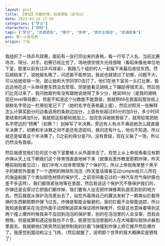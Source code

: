 ```yaml
---
layout: post
title: 【梦记】拦截炸弹，自我牺牲（还可以）
date: 2023-03-16 12:58
categories: ["梦记"]
characters: ["胡桃"]
tags: ["梦记", "自我牺牲", "爆炸", "原神", "救世主情结", "普通故事"]
pov: 第一人称视角
origin: 个站
---
```


我组织了一场乒乓球赛，面前有一张打印出来的表格，每一行写了人名、当前比赛场次、得分、对手。初赛已经比完了，场地很空很大光线很暗（看起来像爸单位地下室，那里以前有过乒乓球桌），我跟几个组织的人一起留下来最后收拾东西。然后胡桃来了，说她报名晚了，问还能不能参加，我说也就错过了初赛，问题不大，可以给她安排一场，就让她和大学同学D去打了，他们在地下室另一头打比赛，我远远地在这一头继续整东西没去旁观，但是能看见胡桃上下蹦跶得很灵活。然后他们比完过来了，我问她裁判有没有跟她说她得了多少分，她说86分（是我的胡桃现在level等级数），但是不知道这个分数能不能晋级，我就把86在我面前那张纸上胡桃名字旁边一栏用铅笔记下了（她的名字在表格最上面），然后对照另一张解释怎么计算奖励分的边看适用的条款边加分，上面有些超过85分的加5分，多少时间里结束的再加5分，我就把这些都给她加上，加完告诉她她晋级了，就用铅笔把她名字旁边的“预赛”（初赛？）划掉写了半决赛。旁边有人有点不满说她怎么就直接半决赛了，初赛和半决赛之间不是还有选拔吗，我问还有什么，他也不知道，所以就还是留着这个半决赛了。D之前的得分是79，没有晋级，现在又输了一场，所以仍然没有晋级。

然后我感觉我们在的这个地下室要被人从外面攻击了，视觉上从上帝视角看见有颗炸弹从天上往下朝我们这个体育馆直直地掉下来（就像兆里炸教堂那颗炸弹，昨天睡前刚刚看见过），我们中有人给体育馆施了个保护咒，所以上帝视角里整个黑乎乎的建筑外面套了一个透明的椭球形泡泡（昨天童话镇看见过rumple给贝儿所在的海盗船施了个类似颜色材质的保护咒，之前空间看见过的一种汽车充气保护膜也差不多这样）。我们都很紧张地等在里面，然后我说这个保护咒不够保护我们的，炸弹还是会穿过它把我们都炸掉，我们要有人出去把炸弹推离轨道丢到别的地方去。然后我就从保护泡泡里出去了，站在外面用自己的魔法发射了一颗类似拦截导弹的东西朝那颗炸弹飞过去，炸弹是智能会躲避的，我的拦截不会智能追踪，所以我知道我要呆在泡泡外面手动控制追踪来保证把炸弹推开，但是这也意味着等到这两个撞上爆炸时候我来不及回到泡泡的保护里，别的在泡泡里的人会没事，而我会牺牲。但是就算知道这些我也不介意，能感觉泡泡里面的人在大喊着叫我快点躲到里面去，我就朝他们笑笑然后就控制我的拦截飞弹撞到炸弹上把它推开然后爆炸了。我感觉到震动和尘土飞扬，（然后就醒了，说明那个世界的我大概确实是牺牲了）
